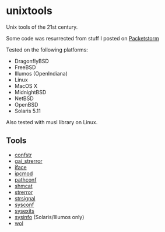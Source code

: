 
# unixtools

Unix tools of the 21st century.

Some code was resurrected from stuff I posted on [Packetstorm](https://packetstorm.news/search/?q=ighighi&a=files)

Tested on the following platforms:
- DragonflyBSD
- FreeBSD
- Illumos (OpenIndiana)
- Linux
- MacOS X
- MidnightBSD
- NetBSD
- OpenBSD
- Solaris 5.11

Also tested with musl library on Linux.

## Tools

- [confstr](confstr)
- [gai_strerror](gai_strerror)
- [iface](iface)
- [ipcmod](ipcmod)
- [pathconf](pathconf)
- [shmcat](shmcat)
- [strerror](strerror)
- [strsignal](strsignal)
- [sysconf](sysconf)
- [sysexits](sysexits)
- [sysinfo](sysinfo) (Solaris/Illumos only)
- [wol](wol)
